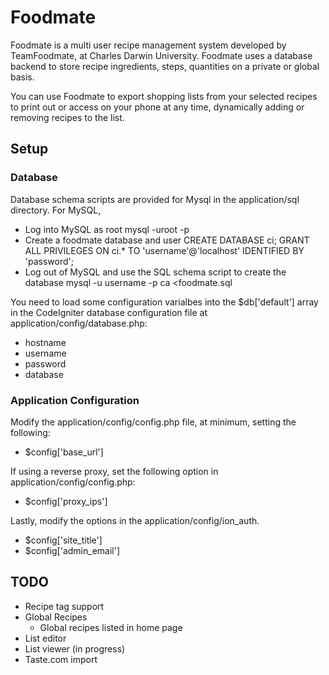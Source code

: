 # Foodmate

Foodmate is a multi user recipe management system developed by TeamFoodmate, at Charles Darwin University. Foodmate uses a database backend to store recipe ingredients, steps, quantities on a private or global basis.

You can use Foodmate to export shopping lists from your selected recipes to print out or access on your phone at any time, dynamically adding or removing recipes to the list.

## Setup

### Database

Database schema scripts are provided for Mysql in the application/sql directory. For MySQL,
- Log into MySQL as root
  mysql -uroot -p
- Create a foodmate database and user
  CREATE DATABASE ci;
  GRANT ALL PRIVILEGES ON ci.* TO 'username'@'localhost' IDENTIFIED BY 'password';
- Log out of MySQL and use the SQL schema script to create the database
  mysql -u username -p ca <foodmate.sql

You need to load some configuration varialbes into the $db['default'] array in the CodeIgniter database configuration file at application/config/database.php:
- hostname
- username
- password
- database

### Application Configuration

Modify the application/config/config.php file, at minimum, setting the following:
- $config['base_url']

If using a reverse proxy, set the following option in application/config/config.php:
- $config['proxy_ips']

Lastly, modify the options in the application/config/ion_auth.
- $config['site_title']  
- $config['admin_email']

## TODO

- Recipe tag support
- Global Recipes  
  - Global recipes listed in home page  
- List editor
- List viewer (in progress)
- Taste.com import
